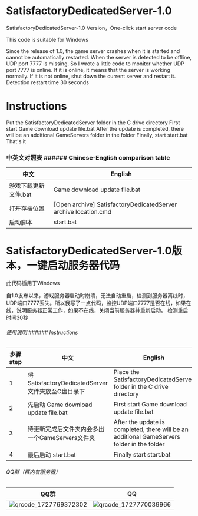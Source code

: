 # SatisfactoryDedicatedServer-1.0   
SatisfactoryDedicatedServer-1.0 Version，One-click start server code

This code is suitable for Windows


Since the release of 1.0, the game server crashes when it is started and cannot be automatically restarted. When the server is detected to be offline, UDP port 7777 is missing. So I wrote a little code to monitor whether UDP port 7777 is online. If it is online, it means that the server is working normally. If it is not online, shut down the current server and restart it.
Detection restart time 30 seconds

# Instructions

Put the SatisfactoryDedicatedServer folder in the C drive directory
First start Game download update file.bat
After the update is completed, there will be an additional GameServers folder in the folder
Finally, start start.bat
That's it


### 中英文对照表 ###### Chinese-English comparison table

|中文    |                                           English                                                                                      |
|--------|--------------------------------------------------------------------------------------------------------------------------------------------------|
|游戏下载更新文件.bat  |Game download update file.bat     |
|打开存档位置    |[Open archive] SatisfactoryDedicatedServer archive location.cmd                                 |
|启动脚本|start.bat                                                                                                                                 |


# SatisfactoryDe​​dicatedServer-1.0版本，一键启动服务器代码

此代码适用于Windows

自1.0发布以来，游戏服务器启动时崩溃，无法自动重启，检测到服务器离线时，UDP端口7777丢失。所以我写了一点代码，监控UDP端口7777是否在线，如果在线，说明服务器正常工作，如果不在线，关闭当前服务器并重新启动。
检测重启时间30秒


###### 使用说明 ###### Instructions
|         步骤step|中文         |                                           English                                                                                      |
|--------|------------------------------------------------------------|-----------------------------------------------------------------------------|
|1 |将SatisfactoryDedicatedServer文件夹放至C盘目录下   |Place the SatisfactoryDedicatedServer folder in the C drive directory|
|2 |先启动    Game download update file.bat          |First start Game download update file.bat|
|3 |待更新完成后文件夹内会多出一个GameServers文件夹     |After the update is completed, there will be an additional GameServers folder in the folder|
|4 |最后启动   start.bat                              |Finally start start.bat|
###### QQ群（群内有服务器）
|         QQ群         |                                           QQ                                                                                      |
|--------------------------------------------------------------------------------------------------------------|--------------------------------------------------------------------------------------------------------------------------------------------------------------------------------------------------------------------------------------------------------------------------------------------------|
|![qrcode_1727769372302](https://github.com/user-attachments/assets/e1fb0768-9e1d-471a-a590-438aabaecc5c)         |![qrcode_1727770039966](https://github.com/user-attachments/assets/7a199aad-bf9c-4996-aee4-758306e4e33b)|
